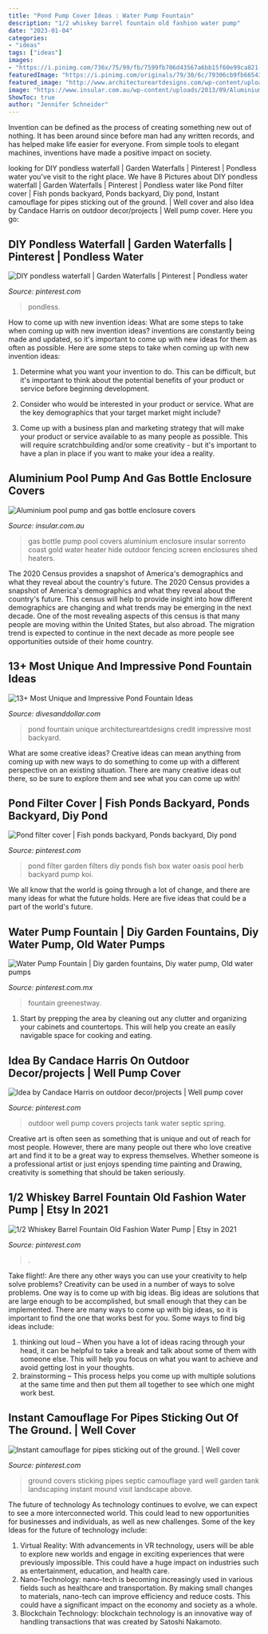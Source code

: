 ```yaml
---
title: "Pond Pump Cover Ideas : Water Pump Fountain"
description: "1/2 whiskey barrel fountain old fashion water pump"
date: "2023-01-04"
categories:
- "ideas"
tags: ["ideas"]
images:
- "https://i.pinimg.com/736x/75/99/fb/7599fb706d43567a6bb15f60e99ca821--flower-beds-yard-ideas.jpg"
featuredImage: "https://i.pinimg.com/originals/79/30/6c/79306cb9fb6654337ecc7b26e584e1db.jpg"
featured_image: "http://www.architectureartdesigns.com/wp-content/uploads/2013/04/Backyard-ArchitectureArtDesigns-8.jpg"
image: "https://www.insular.com.au/wp-content/uploads/2013/09/Aluminium-Gas-Bottle-Cover-Sorrento-2-.jpg"
ShowToc: true
author: "Jennifer Schneider"
---
```



Invention can be defined as the process of creating something new out of nothing. It has been around since before man had any written records, and has helped make life easier for everyone. From simple tools to elegant machines, inventions have made a positive impact on society.

	

		
looking for DIY pondless waterfall | Garden Waterfalls | Pinterest | Pondless water you've visit to the right place. We have 8 Pictures about DIY pondless waterfall | Garden Waterfalls | Pinterest | Pondless water like Pond filter cover | Fish ponds backyard, Ponds backyard, Diy pond, Instant camouflage for pipes sticking out of the ground. | Well cover and also Idea by Candace Harris on outdoor decor/projects | Well pump cover. Here you go:
		
    
## DIY Pondless Waterfall | Garden Waterfalls | Pinterest | Pondless Water

<img loading=lazy src="https://i.pinimg.com/736x/02/70/8a/02708a90940181d124fa68462c054476.jpg" onerror="this.onerror=null;this.src='https://tse4.mm.bing.net/th?id=OIP._oFe6n1JY4hwXNrPp1-eUgAAAA&amp;pid=15.1';" alt="DIY pondless waterfall | Garden Waterfalls | Pinterest | Pondless water">

_Source: pinterest.com_

>pondless. 

	

How to come up with new invention ideas: What are some steps to take when coming up with new invention ideas?
inventions are constantly being made and updated, so it's important to come up with new ideas for them as often as possible. Here are some steps to take when coming up with new invention ideas:
1. Determine what you want your invention to do. This can be difficult, but it's important to think about the potential benefits of your product or service before beginning development.

2. Consider who would be interested in your product or service. What are the key demographics that your target market might include?

3. Come up with a business plan and marketing strategy that will make your product or service available to as many people as possible. This will require scratchbuilding and/or some creativity - but it's important to have a plan in place if you want to make your idea a reality.


    
## Aluminium Pool Pump And Gas Bottle Enclosure Covers

<img loading=lazy src="https://www.insular.com.au/wp-content/uploads/2013/09/Aluminium-Gas-Bottle-Cover-Sorrento-2-.jpg" onerror="this.onerror=null;this.src='https://tse2.mm.bing.net/th?id=OIP.Om-SDfd5a6psJjXHZa5ingHaJ4&amp;pid=15.1';" alt="Aluminium pool pump and gas bottle enclosure covers">

_Source: insular.com.au_

>gas bottle pump pool covers aluminium enclosure insular sorrento coast gold water heater hide outdoor fencing screen enclosures shed heaters. 

	

The 2020 Census provides a snapshot of America's demographics and what they reveal about the country's future.
The 2020 Census provides a snapshot of America's demographics and what they reveal about the country's future. This census will help to provide insight into how different demographics are changing and what trends may be emerging in the next decade. One of the most revealing aspects of this census is that many people are moving within the United States, but also abroad. The migration trend is expected to continue in the next decade as more people see opportunities outside of their home country.

    
## 13+ Most Unique And Impressive Pond Fountain Ideas

<img loading=lazy src="http://www.architectureartdesigns.com/wp-content/uploads/2013/04/Backyard-ArchitectureArtDesigns-8.jpg" onerror="this.onerror=null;this.src='https://tse1.mm.bing.net/th?id=OIP.uD6w9136Oi-iK54laNUjOgHaJ4&amp;pid=15.1';" alt="13+ Most Unique and Impressive Pond Fountain Ideas">

_Source: divesanddollar.com_

>pond fountain unique architectureartdesigns credit impressive most backyard. 

	

What are some creative ideas?
Creative ideas can mean anything from coming up with new ways to do something to come up with a different perspective on an existing situation. There are many creative ideas out there, so be sure to explore them and see what you can come up with!

    
## Pond Filter Cover | Fish Ponds Backyard, Ponds Backyard, Diy Pond

<img loading=lazy src="https://i.pinimg.com/736x/e0/17/db/e017db80519e0061b259db2ae061eb7e--pond-filters-garden-oasis.jpg" onerror="this.onerror=null;this.src='https://tse4.mm.bing.net/th?id=OIP.lV84MULK79gcy3IA3GiVEAHaHa&amp;pid=15.1';" alt="Pond filter cover | Fish ponds backyard, Ponds backyard, Diy pond">

_Source: pinterest.com_

>pond filter garden filters diy ponds fish box water oasis pool herb backyard pump koi. 

	

We all know that the world is going through a lot of change, and there are many ideas for what the future holds. Here are five ideas that could be a part of the world's future.

    
## Water Pump Fountain | Diy Garden Fountains, Diy Water Pump, Old Water Pumps

<img loading=lazy src="https://i.pinimg.com/736x/75/99/fb/7599fb706d43567a6bb15f60e99ca821--flower-beds-yard-ideas.jpg" onerror="this.onerror=null;this.src='https://tse1.mm.bing.net/th?id=OIP.wnnQV5K8FnB6_ZGi-YP-RAHaJ3&amp;pid=15.1';" alt="Water Pump Fountain | Diy garden fountains, Diy water pump, Old water pumps">

_Source: pinterest.com.mx_

>fountain greenestway. 

	

1. Start by prepping the area by cleaning out any clutter and organizing your cabinets and countertops. This will help you create an easily navigable space for cooking and eating.

    
## Idea By Candace Harris On Outdoor Decor/projects | Well Pump Cover

<img loading=lazy src="https://i.pinimg.com/originals/79/30/6c/79306cb9fb6654337ecc7b26e584e1db.jpg" onerror="this.onerror=null;this.src='https://tse4.mm.bing.net/th?id=OIP.bibR4JeXkGPDmaZEm1YL3QHaNL&amp;pid=15.1';" alt="Idea by Candace Harris on outdoor decor/projects | Well pump cover">

_Source: pinterest.com_

>outdoor well pump covers projects tank water septic spring. 

	

Creative art is often seen as something that is unique and out of reach for most people. However, there are many people out there who love creative art and find it to be a great way to express themselves. Whether someone is a professional artist or just enjoys spending time painting and Drawing, creativity is something that should be taken seriously.

    
## 1/2 Whiskey Barrel Fountain Old Fashion Water Pump | Etsy In 2021

<img loading=lazy src="https://i.pinimg.com/736x/0d/2d/e9/0d2de90167c6047d455e166fbee4fa0d.jpg" onerror="this.onerror=null;this.src='https://tse4.mm.bing.net/th?id=OIP.k8Jhv1TkU_RU0CTr-pKn3AHaLh&amp;pid=15.1';" alt="1/2 Whiskey Barrel Fountain Old Fashion Water Pump | Etsy in 2021">

_Source: pinterest.com_

>. 

	

Take flight!: Are there any other ways you can use your creativity to help solve problems?
Creativity can be used in a number of ways to solve problems. One way is to come up with big ideas. Big ideas are solutions that are large enough to be accomplished, but small enough that they can be implemented. There are many ways to come up with big ideas, so it is important to find the one that works best for you. Some ways to find big ideas include: 
1) thinking out loud – When you have a lot of ideas racing through your head, it can be helpful to take a break and talk about some of them with someone else. This will help you focus on what you want to achieve and avoid getting lost in your thoughts. 
2) brainstorming – This process helps you come up with multiple solutions at the same time and then put them all together to see which one might work best.

    
## Instant Camouflage For Pipes Sticking Out Of The Ground. | Well Cover

<img loading=lazy src="https://i.pinimg.com/736x/92/34/09/9234098e5dcf2b0f407f26050f91e9f8--boxwood-shrub-landscape-solutions.jpg" onerror="this.onerror=null;this.src='https://tse1.mm.bing.net/th?id=OIP.BgjgBBEVBQ7lsj2QVAVWpgHaIJ&amp;pid=15.1';" alt="Instant camouflage for pipes sticking out of the ground. | Well cover">

_Source: pinterest.com_

>ground covers sticking pipes septic camouflage yard well garden tank landscaping instant mound visit landscape above. 

	

The future of technology
As technology continues to evolve, we can expect to see a more interconnected world. This could lead to new opportunities for businesses and individuals, as well as new challenges. Some of the key Ideas for the future of technology include: 
1. Virtual Reality: With advancements in VR technology, users will be able to explore new worlds and engage in exciting experiences that were previously impossible. This could have a huge impact on industries such as entertainment, education, and health care.
2. Nano-Technology: nano-tech is becoming increasingly used in various fields such as healthcare and transportation. By making small changes to materials, nano-tech can improve efficiency and reduce costs. This could have a significant impact on the economy and society as a whole. 
3. Blockchain Technology: blockchain technology is an innovative way of handling transactions that was created by Satoshi Nakamoto.

